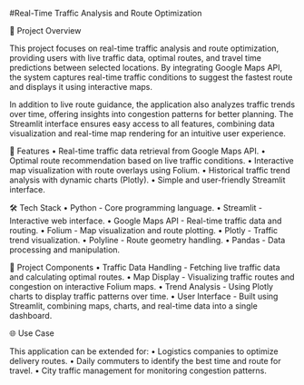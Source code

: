 #Real-Time Traffic Analysis and Route Optimization

📌 Project Overview

This project focuses on real-time traffic analysis and route optimization, providing users with live traffic data, optimal routes, and travel time predictions between selected locations. By integrating Google Maps API, the system captures real-time traffic conditions to suggest the fastest route and displays it using interactive maps.

In addition to live route guidance, the application also analyzes traffic trends over time, offering insights into congestion patterns for better planning. The Streamlit interface ensures easy access to all features, combining data visualization and real-time map rendering for an intuitive user experience.

🔧 Features
	•	Real-time traffic data retrieval from Google Maps API.
	•	Optimal route recommendation based on live traffic conditions.
	•	Interactive map visualization with route overlays using Folium.
	•	Historical traffic trend analysis with dynamic charts (Plotly).
	•	Simple and user-friendly Streamlit interface.

🛠️ Tech Stack
	•	Python - Core programming language.
	•	Streamlit - Interactive web interface.
	•	Google Maps API - Real-time traffic data and routing.
	•	Folium - Map visualization and route plotting.
	•	Plotly - Traffic trend visualization.
	•	Polyline - Route geometry handling.
	•	Pandas - Data processing and manipulation.

📂 Project Components
	•	Traffic Data Handling - Fetching live traffic data and calculating optimal routes.
	•	Map Display - Visualizing traffic routes and congestion on interactive Folium maps.
	•	Trend Analysis - Using Plotly charts to display traffic patterns over time.
	•	User Interface - Built using Streamlit, combining maps, charts, and real-time data into a single dashboard.

🌐 Use Case

This application can be extended for:
	•	Logistics companies to optimize delivery routes.
	•	Daily commuters to identify the best time and route for travel.
	•	City traffic management for monitoring congestion patterns.
